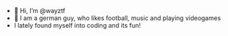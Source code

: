 - 👋 Hi, I’m @wayztf
- 👀 I am a german guy, who likes football, music and playing videogames
- I lately found myself into coding and its fun!
